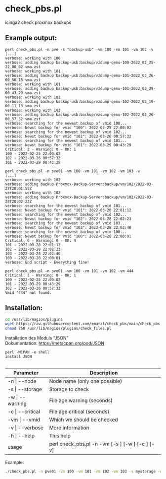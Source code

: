 # check_pbs.pl
icinga2 check proxmox backups

## Example output:
```
perl check_pbs.pl -n pve -s "backup-usb" -vm 100 -vm 101 -vm 102 -v
[...]
verbose: working with 100
verbose: adding backup backup-usb:backup/vzdump-qemu-100-2022_02_25-22_00_02.vma.zst
verbose: working with 101
verbose: adding backup backup-usb:backup/vzdump-qemu-101-2022_03_26-00_56_15.vma.zst
verbose: working with 101
verbose: adding backup backup-usb:backup/vzdump-qemu-101-2022_03_29-00_43_29.vma.zst
verbose: working with 102
verbose: adding backup backup-usb:backup/vzdump-qemu-102-2022_03_19-00_11_13.vma.zst
verbose: working with 102
verbose: adding backup backup-usb:backup/vzdump-qemu-102-2022_03_26-00_57_32.vma.zst
verbose: searching for the newest backup of vmid 100...
verbose: Newst backup for vmid "100": 2022-02-25 22:00:02
verbose: searching for the newest backup of vmid 102...
verbose: Newst backup for vmid "102": 2022-03-26 00:57:32
verbose: searching for the newest backup of vmid 101...
verbose: Newst backup for vmid "101": 2022-03-29 00:43:29
Critical: 2 - Warning: 0 - OK: 1
100 - 2022-02-25 22:00:02
102 - 2022-03-26 00:57:32
101 - 2022-03-29 00:43:29
```
```
perl check_pbs.pl -n pve01 -vm 100 -vm 101 -vm 102 -vm 103 -v
[...]
verbose: working with 102
verbose: adding backup Proxmox-Backup-Server:backup/vm/102/2022-03-27T20:01:52Z
verbose: working with 102
verbose: adding backup Proxmox-Backup-Server:backup/vm/102/2022-03-28T20:02:23Z
verbose: searching for the newest backup of vmid 101...
verbose: Newst backup for vmid "101": 2022-03-28 22:01:12
verbose: searching for the newest backup of vmid 102...
verbose: Newst backup for vmid "102": 2022-03-28 22:02:23
verbose: searching for the newest backup of vmid 103...
verbose: Newst backup for vmid "103": 2022-03-28 22:02:40
verbose: searching for the newest backup of vmid 100...
verbose: Newst backup for vmid "100": 2022-03-28 22:00:01
Critical: 0 - Warning: 0 - OK: 4
101 - 2022-03-28 22:01:12
102 - 2022-03-28 22:02:23
103 - 2022-03-28 22:02:40
100 - 2022-03-28 22:00:01
verbose: End script - Everything fine!
```
```
perl check_pbs.pl -n pve01 -vm 100 -vm 101 -vm 102 -vm 444
Critical: 3 - Warning: 0 - OK: 1
100 - 2022-02-25 22:00:02
101 - 2022-03-29 00:43:29
102 - 2022-03-26 00:57:32
Vmid "444" not found.
```

## Installation:
```sh
cd /usr/lib/nagios/plugins
wget https://raw.githubusercontent.com/xmarzl/check_pbs/main/check_pbs.pl
chmod 750 /usr/lib/nagios/plugins/check_files.pl
```
Installation des Moduls "JSON"  
Dokumentation: https://metacpan.org/pod/JSON
```
perl -MCPAN -e shell
install JSON
```
## 

| Parameter         | Description                   |
| ----------------- | ----------------------------- |
| -n  \| --node     | Node name (only one possible) |
| -s  \| --storage  | Storage to check              |
| -w  \| --warning  | File age warning (seconds)    |
| -c  \| --critical | File age critical (seconds)   |
| -vm \| --vmid     | Which vm should be checked    |
| -v  \| --verbose  | More information              |
| -h  \| --help     | This help                     |
| usage | perl check_pbs.pl -n <node> -vm <vmid> [-s <storagename>] [-w <warning>] [-c <critical>] [-v] |

Example:
```bash
./check_pbs.pl -n pve01 -vm 100 -vm 101 -vm 102 -vm 103 -s mystorage -w 86400 -c 172800
```

